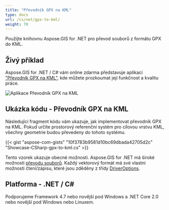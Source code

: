 ```yaml
---
title: "Převodník GPX na KML"
type: docs
url: /cs/net/gpx-to-kml/
weight: 70
---
```


Použijte knihovnu Aspose.GIS for .NET pro převod souborů z formátu GPX do KML.

## **Živý příklad**

Aspose.GIS for .NET / C# vám online zdarma představuje aplikaci ["Převodník GPX na KML"](https://products.aspose.app/gis/conversion/gpx-to-kml), kde můžete prozkoumat její funkčnost a kvalitu práce.

![Aplikace Převodník GPX na KML](conversion.png)

## **Ukázka kódu - Převodník GPX na KML**

Následující fragment kódu vám ukazuje, jak implementovat převodník GPX na KML. Pokud určíte prostorový referenční systém pro cílovou vrstvu KML, všechny geometrie budou převedeny do tohoto systému. 

{{< gist "aspose-com-gists" "10f3783b9581d10bc69dbada42705d2c" "Showcase-CSharp-gpx-to-kml.cs" >}}

Tento vzorek ukazuje obecné možnosti. Aspose.GIS for .NET má široké možnosti [převodu souborů](https://docs.aspose.com/gis/net/vector-layers/). Každý vektorový formát má své vlastní možnosti čtení/zápisu, které jsou zděděny z třídy [DriverOptions](https://reference.aspose.com/gis/net/aspose.gis/driveroptions).

## **Platforma - .NET / C#**

Podporujeme Framework 4.7 nebo novější pod Windows a .NET Core 2.0 nebo novější pod Windows nebo Linuxem.
